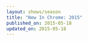 ```yaml
---
layout: shows/season
title: "New In Chrome: 2015"
published_on: 2015-05-18
updated_on: 2015-05-18
---
```

